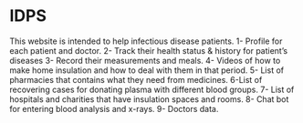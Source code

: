 # IDPS
This website is intended to help infectious disease patients. 
1- Profile for each patient and doctor. 
2- Track their health status &amp; history for patient’s diseases 
3- Record their measurements and meals. 
4- Videos of how to make home insulation and how to deal with them in that period.
5- List of pharmacies that contains what they need from medicines. 
6-List of recovering cases for donating plasma with different blood groups. 
7- List of hospitals and charities that have insulation spaces and rooms. 
8- Chat bot for entering blood analysis and x-rays. 
9- Doctors data.
